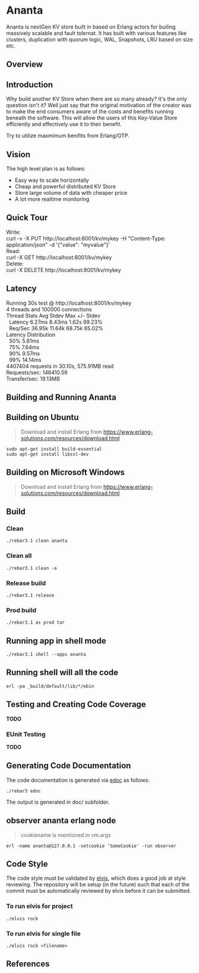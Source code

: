 # Ananta
Ananta is nextGen KV store built in based on Erlang actors for builing massively scalable and fault tolernat. 
It has built with various features like clusters, duplication with quorum logic, WAL, Snapshots, LRU based on size etc. 

## Overview


## Introduction

Why build another KV Store when there are so many already?
It's the only question isn't it? Well just say that the original motivation
of the creator was to make the end consumers aware of the costs and benefits
running beneath the software. This will allow the users of this Key-Value Store
efficiently and effectively use it to their benefit.

Try to utilize maxmimum benifits from Erlang/OTP.

## Vision

The high level plan is as follows:

* Easy way to scale horizontally  
* Cheap and powerful distributed KV Store
* Store large volume of data with cheaper price
* A lot more realtime monitoring

## Quick Tour

Write:  
curl -v -X PUT http://localhost:8001/kv/mykey      -H "Content-Type: application/json"      -d '{"value": "myvalue"}'  
Read:  
curl -X GET http://localhost:8001/kv/mykey  
Delete:  
curl -X DELETE http://localhost:8001/kv/mykey  

## Latency   
Running 30s test @ http://localhost:8001/kv/mykey  
  4 threads and 100000 connections  
  Thread Stats   Avg      Stdev     Max   +/- Stdev  
  &nbsp;&nbsp;Latency     6.27ms    8.43ms   1.62s    99.23%  
  &nbsp;&nbsp;Req/Sec    36.95k    11.64k   68.75k    65.02%  
  Latency Distribution  
  &nbsp;&nbsp;50%    5.81ms  
  &nbsp;&nbsp;75%    7.64ms  
  &nbsp;&nbsp;90%    9.57ms  
  &nbsp;&nbsp;99%   14.14ms  
  4407404 requests in 30.10s, 575.91MB read  
  Requests/sec: 146410.59  
  Transfer/sec:     19.13MB  
  

## Building and Running Ananta


## Building on Ubuntu

> Download and install Erlang from
> https://www.erlang-solutions.com/resources/download.html
 
    sudo apt-get install build-essential
    sudo apt-get install libssl-dev

## Building on Microsoft Windows

> Download and install Erlang from
> https://www.erlang-solutions.com/resources/download.html

## Build

### Clean 

    ./rebar3.1 clean ananta

### Clean all 

    ./rebar3.1 clean -a

### Release build

    ./rebar3.1 release

### Prod build

    ./rebar3.1 as prod tar
    
## Running app in shell mode

    ./rebar3.1 shell --apps ananta

## Running shell will all the code

    erl -pa _build/default/lib/*/ebin
    
## Testing and Creating Code Coverage

**TODO**
    
### EUnit Testing

**TODO**

## Generating Code Documentation

The code documentation is generated via [edoc](http://erlang.org/doc/apps/edoc/chapter.html) as follows:

    ./rebar3 edoc

The output is generated in doc/ subfolder.

## observer ananta erlang node

> cookiename is mentioned in vm.args

    erl -name ananta@127.0.0.1 -setcookie 'SomeCookie' -run observer

## Code Style

The code style must be validated by [elvis](https://github.com/inaka/elvis),
which does a good job at style reviewing. The repository will be setup (in the
future) such that each of the commit must be automatically reviewed by
elvis before it can be submitted.

### To run elvis for project

    ./elvis rock

### To run elvis for single file

    ./elvis rock <filename>

## References





